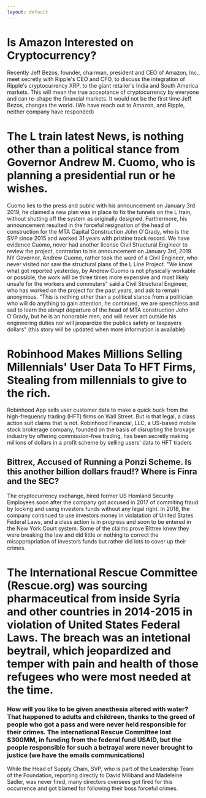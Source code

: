 ```yaml
---
layout: default
---
```

# Is Amazon Interested on Cryptocurrency? 
Recently Jeff Bezos, founder, chairman, president and CEO of Amazon, Inc., meet secretly with Ripple's CEO and CFO, to discuss the integration of Ripple's cryptocurrency XRP, to the giant retailer's India and South America markets. This will mean the true acceptance of cryptocurrency by everyone and can re-shape the financial markets. It would not be the first time Jeff Bezos, changes the world. (We have reach out to Amazon, and Ripple, neither company have responded) 

# The L train latest News, is nothing other than a political stance from Governor Andrew M. Cuomo, who is planning a presidential run or he wishes. 

Cuomo lies to the press and public with his announcement on January 3rd 2019, he claimed a new plan was in place to fix the tunnels on the L train, without shutting off the system as originally designed. Furthermore, his announcement resulted in the forceful resignation of the head of construction for the MTA Capital Construction John O'Grady, who is the SVP since 2015 and worked 31 years with pristine track record. We have evidence Cuomo, never had another license Civil Structural Engineer to review the project, contrarian to his announcement on January 3rd, 2019. NY Governor, Andrew Cuomo, rather took the word of a Civil Engineer, who never visited nor saw the structural plans of the L Line Project. "We know what got reported yesterday, by Andrew Cuomo is not physically workable or possible, the work will be three times more expensive and most likely unsafe for the workers and commuters" said a Civil Structural Engineer, who has worked on the project for the past years, and ask to remain anonymous. "This is nothing other than a political stance from a politician who will do anything to gain attention, he continued, we are speechless and sad to learn the abrupt departure of the head of MTA construction John O'Grady, but he is an honorable men, and will never act outside his engineering duties nor will jeopardize the publics safety or taxpayers dollars" (this story will be updated when more information is available)

# Robinhood Makes Millions Selling Millennials' User Data To HFT Firms, Stealing from millennials to give to the rich. 

Robinhood App sells user customer data to make a quick buck from the high-frequency trading (HFT) firms on Wall Street. But is that legal, a class action suit claims that is not. Robinhood Financial, LLC, a US-based mobile stock brokerage company, founded on the basis of disrupting the brokage industry by offering commission-free trading, has been secretly making millions of dollars in a profit scheme by selling users' data to HFT traders

## Bittrex, Accused of Running a Ponzi Scheme. Is this another billion dollars fraud!? Where is Finra and the SEC? 

The cryptocurrency exchange, hired former US Homland Security Employees soon after the company got accused in 2017 of commiting fraud by locking and using investors funds without any legal right. In 2018, the company continued to use investors money in violatation of United States Federal Laws, and a class action is in progress and soon to be entered in the New York Court system. Some of the claims prove Bittrex knew they were breaking the law and did little or nothing to correct the misappropriation of investors funds but rather did lots to cover up their crimes. 


# The International Rescue Committee (Rescue.org) was sourcing pharmaceutical from inside Syria and other countries in 2014-2015 in violation of United States Federal Laws. The breach was an intetional beytrail, which jeopardized and temper with pain and health of those refugees who were most needed at the time. 

### How will you like to be given anesthesia altered with water? That happened to adults and childreen, thanks to the greed of people who got a pass and were never held responsible for their crimes.  The international Rescue Committee lost $300MM, in funding from the federal fund USAID, but the people responsible for such a betrayal were never brought to justice (we have the emails communications)

While the Head of Supply Chain, SVP, who is part of the Leadership Team of the Foundation, reporting directly to David Miliband and Madeleine Sadler, was never fired, many directors oversees got fired for this occurrence and got blamed for following their boss forceful crimes. 


